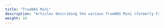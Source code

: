 ```yaml
---
title: "TrueNAS Mini"
description: "Articles describing the various TrueNAS Mini (formerly FreeNAS) products from iXsystems, with installation and upgrade procedures."
weight: 10
---
```

